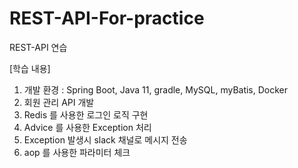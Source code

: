 # REST-API-For-practice
REST-API 연습

[학습 내용]
1. 개발 환경 : Spring Boot, Java 11, gradle, MySQL, myBatis, Docker
2. 회원 관리 API 개발
3. Redis 를 사용한 로그인 로직 구현
4. Advice 를 사용한 Exception 처리
5. Exception 발생시 slack 채널로 메시지 전송
6. aop 를 사용한 파라미터 체크
